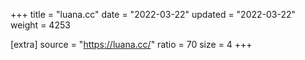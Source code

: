+++
title = "luana.cc"
date = "2022-03-22"
updated = "2022-03-22"
weight = 4253

[extra]
source = "https://luana.cc/"
ratio = 70
size = 4
+++
